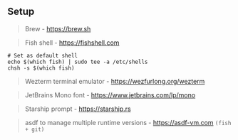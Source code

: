 ## Setup

> Brew - https://brew.sh

> Fish shell - https://fishshell.com

```
# Set as default shell
echo $(which fish) | sudo tee -a /etc/shells
chsh -s $(which fish)
```

> Wezterm terminal emulator - https://wezfurlong.org/wezterm

> JetBrains Mono font - https://www.jetbrains.com/lp/mono

> Starship prompt - https://starship.rs

> asdf to manage multiple runtime versions - https://asdf-vm.com `(fish + git)`
